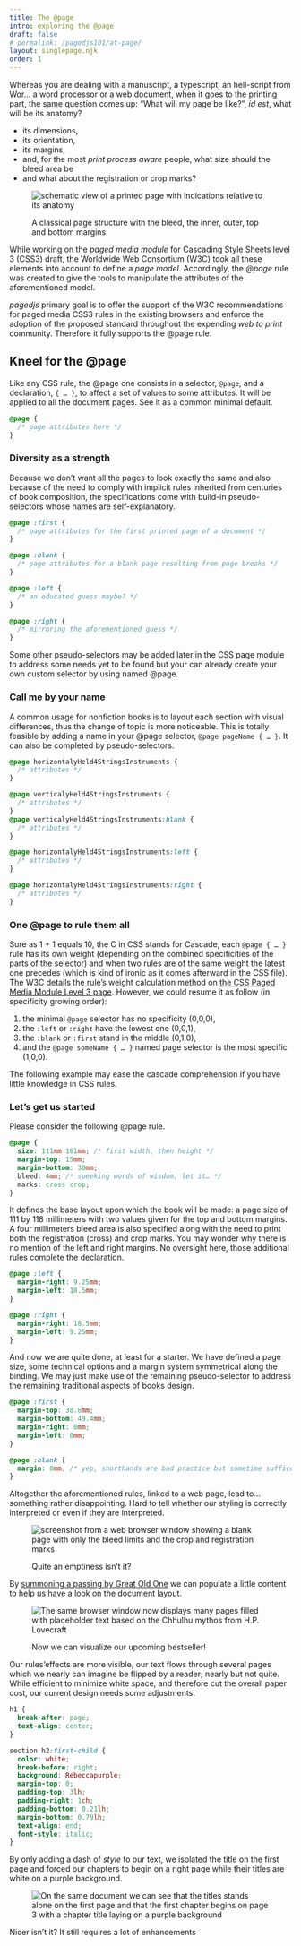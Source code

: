 ```yaml
---
title: The @page
intro: exploring the @page
draft: false
# permalink: /pagedjs101/at-page/
layout: singlepage.njk
order: 1
---
```


Whereas you are dealing with a manuscript, a typescript, an hell-script from Wor… a word processor or a web document, when it goes to the printing part, the same question comes up: “What will my page be like?”, _id est_, what will be its anatomy?

- its dimensions,
- its orientation,
- its margins,
- and, for the most _print process aware_ people, what size should the bleed area be
- and what about the registration or crop marks?

<figure>
  <img src="/images/tutos-at_page-01.svg" alt="schematic view of a printed page with indications relative to its anatomy">
<figcaption><p>A classical page structure with the bleed, the inner, outer, top and bottom margins.</p></figcaption>
</figure>

While working on the _paged media module_ for Cascading Style Sheets level 3 (CSS3) draft, the Worldwide Web Consortium (W3C) took all these elements into account to define a _page model_. Accordingly, the _@page_ rule was created to give the tools to manipulate the attributes of the aforementioned model.

_pagedjs_ primary goal is to offer the support of the W3C recommendations for paged media CSS3 rules in the existing browsers and enforce the adoption of the proposed standard throughout the expending _web to print_ community. Therefore it fully supports the @page rule.

## Kneel for the @page

Like any CSS rule, the @page one consists in a selector, `@page`, and a declaration, `{ … }`, to affect a set of values to some attributes. It will be applied to all the document pages. See it as a common minimal default.

```css
@page {
  /* page attributes here */
}
```

### Diversity as a strength

Because we don’t want all the pages to look exactly the same and also because of the need to comply with implicit rules inherited from centuries of book composition, the specifications come with build-in pseudo-selectors whose names are self-explanatory.

```css
@page :first {
  /* page attributes for the first printed page of a document */
}

@page :blank {
  /* page attributes for a blank page resulting from page breaks */
}

@page :left {
  /* an educated guess maybe? */
}

@page :right {
  /* mirroring the aforementioned guess */
}
```

Some other pseudo-selectors may be added later in the CSS page module to address some needs yet to be found but your can already create your own custom selector by using named @page.

### Call me by your name

A common usage for nonfiction books is to layout each section with visual differences, thus the change of topic is more noticeable. This is totally feasible by adding a name in your @page selector, `@page pageName { … }`. It can also be completed by pseudo-selectors.

```css
@page horizontalyHeld4StringsInstruments {
  /* attributes */
}

@page verticalyHeld4StringsInstruments {
  /* attributes */
}
@page verticalyHeld4StringsInstruments:blank {
  /* attributes */
}

@page horizontalyHeld4StringsInstruments:left {
  /* attributes */
}

@page horizontalyHeld4StringsInstruments:right {
  /* attributes */
}
```

### One @page to rule them all

Sure as 1 + 1 equals 10, the C in CSS stands for Cascade, each `@page { … }` rule has its own weight (depending on the combined specificities of the parts of the selector) and when two rules are of the same weight the latest one precedes (which is kind of ironic as it comes afterward in the CSS file). The W3C details the rule’s weight calculation method on [the CSS Paged Media Module Level 3 page](https://www.w3.org/TR/css-page-3/#cascading-and-page-context). However, we could resume it as follow (in specificity growing order):

1. the minimal `@page` selector has no specificity (0,0,0),
2. the `:left` or `:right` have the lowest one (0,0,1),
3. the `:blank` or `:first` stand in the middle (0,1,0),
4. and the `@page someName { … }` named page selector is the most specific (1,0,0).

The following example may ease the cascade comprehension if you have little knowledge in CSS rules.

### Let’s get us started

Please consider the following @page rule.

```css
@page {
  size: 111mm 181mm; /* first width, then height */
  margin-top: 15mm;
  margin-bottom: 30mm;
  bleed: 4mm; /* speeking words of wisdom, let it… */
  marks: cross crop;
}
```

It defines the base layout upon which the book will be made: a page size of 111 by 118 millimeters with two values given for the top and bottom margins. A four millimeters bleed area is also specified along with the need to print both the registration (cross) and crop marks. You may wonder why there is no mention of the left and right margins. No oversight here, those additional rules complete the declaration.

```css
@page :left {
  margin-right: 9.25mm;
  margin-left: 18.5mm;
}

@page :right {
  margin-right: 18.5mm;
  margin-left: 9.25mm;
}
```

And now we are quite done, at least for a starter. We have defined a page size, some technical options and a margin system symmetrical along the binding. We may just make use of the remaining pseudo-selector to address the remaining traditional aspects of books design.

```css
@page :first {
  margin-top: 38.8mm;
  margin-bottom: 49.4mm;
  margin-right: 0mm;
  margin-left: 0mm;
}

@page :blank {
  margin: 0mm; /* yep, shorthands are bad practice but sometime suffice ^^ */
}
```

Altogether the aforementioned rules, linked to a web page, lead to… something rather disappointing. Hard to tell whether our styling is correctly interpreted or even if they are interpreted.

<figure>
  <img src="/images/tutos-at_page-02.png" alt="screenshot from a web browser window showing a blank page with only the bleed limits and the crop and registration marks">
<figcaption><p>Quite an emptiness isn’t it?</p></figcaption>
</figure>

By [summoning a passing by Great Old One](https://ephemer.kapsi.fi/FhtagnGenerator.php?count=666&format=html&fhtagn=yes) we can populate a little content to help us have a look on the document layout.

<figure>
  <img src="/images/tutos-at_page-03.png" alt="The same browser window now displays many pages filled with placeholder text based on the Chhulhu mythos from H.P. Lovecraft">
<figcaption><p>Now we can visualize our upcoming bestseller!</p></figcaption>
</figure>

Our rules’effects are more visible, our text flows through several pages which we nearly can imagine be flipped by a reader; nearly but not quite. While efficient to minimize white space, and therefore cut the overall paper cost, our current design needs some adjustments.

```css
h1 {
  break-after: page;
  text-align: center;
}

section h2:first-child {
  color: white;
  break-before: right;
  background: Rebeccapurple;
  margin-top: 0;
  padding-top: 3lh;
  padding-right: 1ch;
  padding-bottom: 0.21lh;
  margin-bottom: 0.79lh;
  text-align: end;
  font-style: italic;
}
```

By only adding a dash of _style_ to our text, we isolated the title on the first page and forced our chapters to begin on a right page while their titles are white on a purple background.

<figure>
  <img src="/images/tutos-at_page-04.png" alt="On the same document we can see that the titles stands alone on the first page and that the first chapter begins on page 3 with a chapter title laying on a purple background" >
</figure>

Nicer isn’t it? It still requires a lot of enhancements
